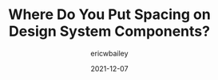 ---
author: ericwbailey
date: 2021-12-07
tags:
  - design-systems
  - components
  - design
  - spacing
target_url: https://ericwbailey.design/writing/where-do-you-put-spacing-on-design-system-components/
title: Where Do You Put Spacing on Design System Components?
---